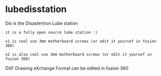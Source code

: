 # lubedisstation
Dis is the Disastertron Lube station

	it is a fully open source lube station :) 

	v1 is cool use 3mm motherboard screws (or edit it yoursef in fusion 360)

	v2 is also cool use 3mm motherboard screws (or edit it yoursef in fusion 360)
DXF 
Drawing eXchange Format
can be edited in fusion 360 
